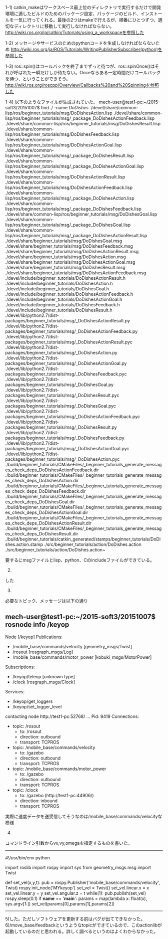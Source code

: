 1-1)
catkin_makeはワークスペース最上位のディレクトリで実行するだけで開発環境に適したビルドのためのパッケージ設定、パッケージのビルド、インストールを一気に行ってくれる。最後の2つはmakeで行えるが、順番にひとつずつ、適切なディレクトリに移動して実行しなければならない。
http://wiki.ros.org/ja/catkin/Tutorials/using_a_workspaceを参照した

1-2)
メッセージやサービスのためのpythonコードを生成しなければならないため
http://wiki.ros.org/ja/ROS/Tutorials/WritingPublisherSubscriber(python)を参照した

1-3)
ros::spin()はコールバックを終了までずっと待つが、ros::spinOnce()はそれが呼ばれた一瞬だけしか待たない。Onceならある一定時間だけコールバックを待つ、ということができそう。
http://wiki.ros.org/roscpp/Overview/Callbacks%20and%20Spinningを参照した


1-4)
以下のようなファイルが生成されていた。
mech-user@test1-pc:~/2015-soft3/20151007$ find ./ -name *DoDishes*
./devel/share/common-lisp/ros/beginner_tutorials/msg/DoDishesAction.lisp
./devel/share/common-lisp/ros/beginner_tutorials/msg/_package_DoDishesActionFeedback.lisp
./devel/share/common-lisp/ros/beginner_tutorials/msg/DoDishesResult.lisp
./devel/share/common-lisp/ros/beginner_tutorials/msg/DoDishesFeedback.lisp
./devel/share/common-lisp/ros/beginner_tutorials/msg/DoDishesActionGoal.lisp
./devel/share/common-lisp/ros/beginner_tutorials/msg/_package_DoDishesResult.lisp
./devel/share/common-lisp/ros/beginner_tutorials/msg/_package_DoDishesActionGoal.lisp
./devel/share/common-lisp/ros/beginner_tutorials/msg/DoDishesActionResult.lisp
./devel/share/common-lisp/ros/beginner_tutorials/msg/DoDishesActionFeedback.lisp
./devel/share/common-lisp/ros/beginner_tutorials/msg/_package_DoDishesAction.lisp
./devel/share/common-lisp/ros/beginner_tutorials/msg/_package_DoDishesFeedback.lisp
./devel/share/common-lisp/ros/beginner_tutorials/msg/DoDishesGoal.lisp
./devel/share/common-lisp/ros/beginner_tutorials/msg/_package_DoDishesGoal.lisp
./devel/share/common-lisp/ros/beginner_tutorials/msg/_package_DoDishesActionResult.lisp
./devel/share/beginner_tutorials/msg/DoDishesGoal.msg
./devel/share/beginner_tutorials/msg/DoDishesFeedback.msg
./devel/share/beginner_tutorials/msg/DoDishesActionResult.msg
./devel/share/beginner_tutorials/msg/DoDishesAction.msg
./devel/share/beginner_tutorials/msg/DoDishesActionGoal.msg
./devel/share/beginner_tutorials/msg/DoDishesResult.msg
./devel/share/beginner_tutorials/msg/DoDishesActionFeedback.msg
./devel/include/beginner_tutorials/DoDishesActionResult.h
./devel/include/beginner_tutorials/DoDishesAction.h
./devel/include/beginner_tutorials/DoDishesGoal.h
./devel/include/beginner_tutorials/DoDishesActionFeedback.h
./devel/include/beginner_tutorials/DoDishesActionGoal.h
./devel/include/beginner_tutorials/DoDishesFeedback.h
./devel/include/beginner_tutorials/DoDishesResult.h
./devel/lib/python2.7/dist-packages/beginner_tutorials/msg/_DoDishesActionResult.py
./devel/lib/python2.7/dist-packages/beginner_tutorials/msg/_DoDishesActionFeedback.py
./devel/lib/python2.7/dist-packages/beginner_tutorials/msg/_DoDishesActionResult.pyc
./devel/lib/python2.7/dist-packages/beginner_tutorials/msg/_DoDishesAction.py
./devel/lib/python2.7/dist-packages/beginner_tutorials/msg/_DoDishesActionGoal.py
./devel/lib/python2.7/dist-packages/beginner_tutorials/msg/_DoDishesFeedback.pyc
./devel/lib/python2.7/dist-packages/beginner_tutorials/msg/_DoDishesGoal.py
./devel/lib/python2.7/dist-packages/beginner_tutorials/msg/_DoDishesResult.pyc
./devel/lib/python2.7/dist-packages/beginner_tutorials/msg/_DoDishesGoal.pyc
./devel/lib/python2.7/dist-packages/beginner_tutorials/msg/_DoDishesActionFeedback.pyc
./devel/lib/python2.7/dist-packages/beginner_tutorials/msg/_DoDishesResult.py
./devel/lib/python2.7/dist-packages/beginner_tutorials/msg/_DoDishesFeedback.py
./devel/lib/python2.7/dist-packages/beginner_tutorials/msg/_DoDishesActionGoal.pyc
./devel/lib/python2.7/dist-packages/beginner_tutorials/msg/_DoDishesAction.pyc
./build/beginner_tutorials/CMakeFiles/_beginner_tutorials_generate_messages_check_deps_DoDishesActionFeedback.dir
./build/beginner_tutorials/CMakeFiles/_beginner_tutorials_generate_messages_check_deps_DoDishesAction.dir
./build/beginner_tutorials/CMakeFiles/_beginner_tutorials_generate_messages_check_deps_DoDishesFeedback.dir
./build/beginner_tutorials/CMakeFiles/_beginner_tutorials_generate_messages_check_deps_DoDishesGoal.dir
./build/beginner_tutorials/CMakeFiles/_beginner_tutorials_generate_messages_check_deps_DoDishesActionGoal.dir
./build/beginner_tutorials/CMakeFiles/_beginner_tutorials_generate_messages_check_deps_DoDishesActionResult.dir
./build/beginner_tutorials/CMakeFiles/_beginner_tutorials_generate_messages_check_deps_DoDishesResult.dir
./build/beginner_tutorials/catkin_generated/stamps/beginner_tutorials/DoDishes.action.stamp
./src/beginner_tutorials/action/DoDishes.action
./src/beginner_tutorials/action/DoDishes.action~

要するにmsgファイルとlisp、python、Cのincludeファイルができている。

2)
した

3)
必要なトピック、メッセージは以下の通り

mech-user@test1-pc:~/2015-soft3/20151007$ rosnode info /keyop
--------------------------------------------------------------------------------
Node [/keyop]
Publications: 
 * /mobile_base/commands/velocity [geometry_msgs/Twist]
 * /rosout [rosgraph_msgs/Log]
 * /mobile_base/commands/motor_power [kobuki_msgs/MotorPower]

Subscriptions: 
 * /keyop/teleop [unknown type]
 * /clock [rosgraph_msgs/Clock]

Services: 
 * /keyop/get_loggers
 * /keyop/set_logger_level


contacting node http://test1-pc:52768/ ...
Pid: 9419
Connections:
 * topic: /rosout
    * to: /rosout
    * direction: outbound
    * transport: TCPROS
 * topic: /mobile_base/commands/velocity
    * to: /gazebo
    * direction: outbound
    * transport: TCPROS
 * topic: /mobile_base/commands/motor_power
    * to: /gazebo
    * direction: outbound
    * transport: TCPROS
 * topic: /clock
    * to: /gazebo (http://test1-pc:44906/)
    * direction: inbound
    * transport: TCPROS

実際に速度データを送受信してそうなのは/mobile_base/commands/velocityな模様

4)
コマンドライン引数からvx,vy,omegaを指定するものを書いた。

------------------------------

#!/usr/bin/env python                                                          

import roslib
import rospy
import sys
from geometry_msgs.msg import Twist

def set_vel(x,y,t):
    pub = rospy.Publisher('mobile_base/commands/velocity', Twist)
    rospy.init_node('MYkeyop')
    set_vel = Twist()
    set_vel.linear.x = x
    set_vel.linear.y = y
    set_vel.angular.z = t
    while(1):
        pub.publish(set_vel)
        rospy.sleep(0.1)
if __name__ == '__main__':
    params = map(lambda x: float(x), sys.argv[1:])
    set_vel(params[0],params[1],params[2])

-----------------------------


5)した。ただしソフトウェアを更新する前はバグが出てできなかった。
6)/move_base/feedbackというようなtopicができているので、このactionlibが起動しているのだと思われる。詳しく調べるというのはよくわからなかった。